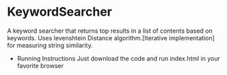 KeywordSearcher
===============

A keyword searcher that returns top results in a list of contents based on keywords. Uses levenshtein Distance algorithm.[Iterative implementation] for measuring string similarity.

* Running Instructions
    Just download the code and run index.html in your favorite browser
